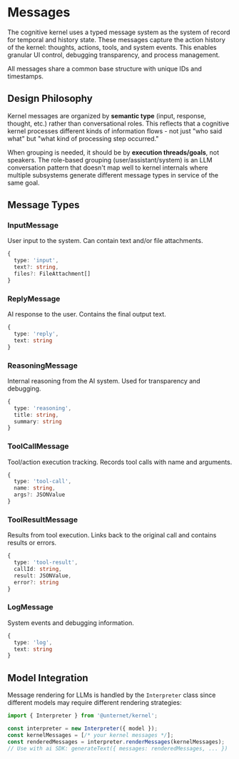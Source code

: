# Messages

The cognitive kernel uses a typed message system as the system of record for temporal and history state. These messages capture the action history of the kernel: thoughts, actions, tools, and system events. This enables granular UI control, debugging transparency, and process management.

All messages share a common base structure with unique IDs and timestamps.

## Design Philosophy

Kernel messages are organized by **semantic type** (input, response, thought, etc.) rather than conversational roles. This reflects that a cognitive kernel processes different kinds of information flows - not just "who said what" but "what kind of processing step occurred."

When grouping is needed, it should be by **execution threads/goals**, not speakers. The role-based grouping (user/assistant/system) is an LLM conversation pattern that doesn't map well to kernel internals where multiple subsystems generate different message types in service of the same goal.

## Message Types

### InputMessage
User input to the system. Can contain text and/or file attachments.

```typescript
{
  type: 'input',
  text?: string,
  files?: FileAttachment[]
}
```

### ReplyMessage
AI response to the user. Contains the final output text.

```typescript
{
  type: 'reply', 
  text: string
}
```

### ReasoningMessage  
Internal reasoning from the AI system. Used for transparency and debugging.

```typescript
{
  type: 'reasoning',
  title: string,
  summary: string
}
```

### ToolCallMessage
Tool/action execution tracking. Records tool calls with name and arguments.

```typescript
{
  type: 'tool-call',
  name: string,
  args?: JSONValue
}
```

### ToolResultMessage
Results from tool execution. Links back to the original call and contains results or errors.

```typescript
{
  type: 'tool-result',
  callId: string,
  result: JSONValue,
  error?: string
}
```

### LogMessage
System events and debugging information.

```typescript
{
  type: 'log',
  text: string
}
```

## Model Integration

Message rendering for LLMs is handled by the `Interpreter` class since different models may require different rendering strategies:

```typescript
import { Interpreter } from '@unternet/kernel';

const interpreter = new Interpreter({ model });
const kernelMessages = [/* your kernel messages */];
const renderedMessages = interpreter.renderMessages(kernelMessages);
// Use with ai SDK: generateText({ messages: renderedMessages, ... })
```